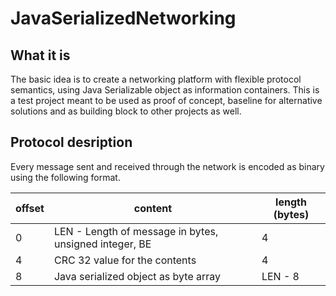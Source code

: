# JavaSerializedNetworking

## What it is

The basic idea is to create a networking platform with flexible protocol semantics, using Java Serializable object as information containers. 
This is a test project meant to be used as proof of concept, baseline for alternative solutions and as building block to other projects as well.


## Protocol desription 

Every message sent and received through the network  is encoded as binary using the following format.


| offset | content| length (bytes) |
 --------|--------|----------------|
| 0 | LEN - Length of message in bytes, unsigned integer, BE | 4 |
| 4 | CRC 32 value for the contents  | 4 |
| 8 | Java serialized object as byte array| LEN - 8  |






 